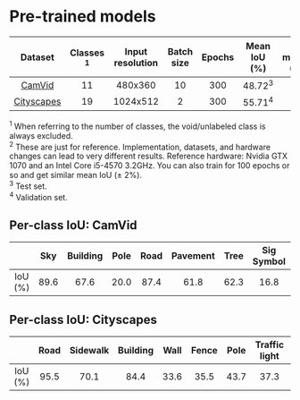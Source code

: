 # Pre-trained models

|                                Dataset                               | Classes <sup>1</sup> | Input resolution | Batch size | Epochs | Mean IoU (%) | GPU memory (GiB) | Training time (hours)<sup>2</sup> |
|:--------------------------------------------------------------------:|:--------------------:|:----------------:|:----------:|:------:|:------------:|:---------------:|:---------------------------------:|
| [CamVid](http://mi.eng.cam.ac.uk/research/projects/VideoRec/CamVid/) |          11          |      480x360     |     10     |   300  |     48.72<sup>3</sup>     |       7.4       |                 1                 |
|           [Cityscapes](https://www.cityscapes-dataset.com/)          |          19          |     1024x512     |      2     |   300  |     55.71<sup>4</sup>     |       4.3       |                 25                |

<sup>1</sup> When referring to the number of classes, the void/unlabeled class is always excluded.<br/>
<sup>2</sup> These are just for reference. Implementation, datasets, and hardware changes can lead to very different results. Reference hardware: Nvidia GTX 1070 and an Intel Core i5-4570 3.2GHz. You can also train for 100 epochs or so and get similar mean IoU (± 2%).<br/>
<sup>3</sup> Test set.<br/>
<sup>4</sup> Validation set.


## Per-class IoU: CamVid

|     |  Sky | Building | Pole | Road | Pavement | Tree | Sig Symbol | Fence |  Car | Pedestrian | Bicyclist |
|:---:|:----:|:--------:|:----:|:----:|:--------:|:----:|:----------:|:-----:|:----:|:----------:|:---------:|
| IoU (%) | 89.6 |   67.6   | 20.0 | 87.4 |   61.8   | 62.3 |    16.8    |  12.0 | 59.9 |    27.3    |    31.2   |

## Per-class IoU: Cityscapes

|         | Road | Sidewalk | Building | Wall | Fence | Pole | Traffic light | Traffic Sign | Vegetation | Terrain |  Sky | Person | Rider |  Car | Truck |  Bus | Train | Motorcycle | Bicycle |
|:-------:|:----:|:--------:|:--------:|:----:|:-----:|:----:|:-------------:|:------------:|:----------:|:-------:|:----:|:------:|:-----:|:----:|:-----:|:----:|:-----:|:----------:|:-------:|
| IoU (%) | 95.5 |   70.1   |   84.4   | 33.6 |  35.5 | 43.7 |      37.3     |     50.8     |    86.9    |   48.2  | 89.6 |  58.5  |  39.9 | 86.9 |  38.0 | 49.5 |  31.5 |    22.2    |   56.4  |
